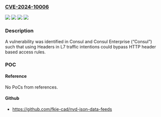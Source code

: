 ### [CVE-2024-10006](https://cve.mitre.org/cgi-bin/cvename.cgi?name=CVE-2024-10006)
![](https://img.shields.io/static/v1?label=Product&message=Consul%20Enterprise&color=blue)
![](https://img.shields.io/static/v1?label=Product&message=Consul&color=blue)
![](https://img.shields.io/static/v1?label=Version&message=1.9.0%3C%201.20.1%20&color=brighgreen)
![](https://img.shields.io/static/v1?label=Vulnerability&message=CWE-644%3A%20Improper%20Neutralization%20of%20HTTP%20Headers&color=brighgreen)

### Description

A vulnerability was identified in Consul and Consul Enterprise (“Consul”) such that using Headers in L7 traffic intentions could bypass HTTP header based access rules.

### POC

#### Reference
No PoCs from references.

#### Github
- https://github.com/fkie-cad/nvd-json-data-feeds

